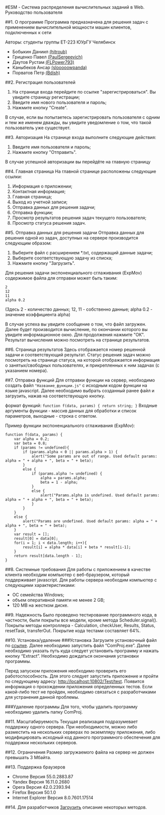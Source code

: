 #ESM - Система распределения вычислительных заданий в Web. Руководство пользователя

##1. О программе
Программа предназначена для решения задач с применением вычислительной мощности машин клиентов, подключенных к сети

Авторы: студенты группы ЕТ-223 ЮУрГУ Челябинск
- Бобыкин Даниил [(hitroub)](https://github.com/hitroub)
- Гриценко Павел [(PaulSergeevich)](https://github.com/PaulSergeevich)
- Даутов Рустам [(FLPower793)](https://github.com/FLPower793)
- Каныбеков Ансар [(slooooowpanda)](https://github.com/slooooowpanda)
- Порватов Петр [(Bdish)](https://github.com/Bdish)

##2. Регистрация пользователей
1. На странице входа перейдите по ссылке "зарегистрироваться". Вы увидите страницу регистрации; 
2. Введите имя нового пользователя и пароль;
3. Нажмите кнопку "Create".

В случае, если вы попытаетесь зарегистрировать пользователя с одним и тем же именем дважды, вы увидите уведомление о том, что такой пользователь уже существует.


##3. Авторизация
На странице входа выполните следующие действия:

1. Введите имя пользователя и пароль;
2. Нажмите кнопку "Отправить".

В случае успешной авторизации вы перейдёте на главную страницу


##4. Главная страница
На главной странице расположены следующие ссылки:

1. Информация о приложении;
2. Контактная информация;
3. Главная страница;
4. Выход из учетной записи;
5. Отправка данных для решения задачи;
6. Отправка функции;
7. Просмотр результатов решения задач текущего пользователя;
8. Просмотр статуса решения задач.


##5. Отправка данных для решения задачи
Отправка данных для решения одной из задач, доступных на сервере производится следующим образом:

1. Выберите файл с расширением *.txt, содержащий данные задачи;
2. Выберите соответствующую задачу из списка;
3. Нажмите кнопку "Загрузить".

Для решения задачи экспоненциального сглаживания (ExpMov) содержимое файла для отправки может быть таким:
```
2
12
11
alpha 0.2
```
(Здесь 2 - количество данных; 12, 11 - собственно данные; alpha 0.2 - значение коэффициента alpha)

В случае успеха вы увидите сообщение о том, что файл загружен. Далее будет производится вычисление, по окончании которого вы увидите информационное окно. Для продолжения нажмите "ОК". Результат вычисления можно посмотреть на странице результатов.

##6. Страница результатов
Здесь отображается номер решенной задачи и соответствующий результат.
Статус решения задач можно посмотреть на странице статуса, на которой отображается информация о занятых/свободных пользователях, и прикрепленных к ним задачах (с указанием номера).

##7. Отправка функций
Для отправки функции на сервер, необходимо создать файл `"Название_функции.js"` с исходным кодом функции на языке javascript. Далее необходимо выбрать созданный ранее файл и загрузить, нажав на соответствующую кнопку.

формат функций: `function f(data, params) { return string; }` Входные аргументы функции - массив данных для обработки и список параметров, выходные - строка с ответом.

Пример функции экспоненциального сглаживания (ExpMov):

```
function f(data, params) {
    var alpha = 0.2;
    var beta = 0.8;
    if (params != undefined){
        if (params.alpha < 0 || params.alpha > 1) {
            alert("Some params are out of range. Used default params: alpha = " + alpha + ", beta = " + beta);
        }
        else {
            if (params.alpha != undefined) {
                alpha = params.alpha;
                beta = 1 - alpha;
            }
            else {
                alert("Params.alpha is undefined. Used default params: alpha = " + alpha + ", beta = " + beta);
            }
        }
    }
    else {
        alert("Params are undefined. Used default params: alpha = " + alpha + ", beta = " + beta);
    }
	var result = [];
	result[0] = data[0];
	for(i = 1; i < data.length; i++){
		result[i] = alpha * data[i] + beta * result[i-1];
	}
	return result[data.length - 1];
}
```
##8. Системные требования
Для работы с приложением в качестве клиента необходим компьютер с веб-браузером, который поддерживает javascript.
Для работы сервера необходим компьютер с следующими характеристиками:
- ОС семейства Windows;
- объем оперативной памяти не менее 2 GB;
- 120 MB на жестком диске.

##9. Надежность
Было проведено тестирование программного кода, в частности, были покрыты все модели, кроме метода Scheduler.signal(). Покрыты методы контроллера - Calculation, checkUser, Results, Status, resetTask, transferOut. Покрытие кода тестами составляет 64%.

##10. Установка/удаление
###Установка
Загрузите установочный файл по [ссылке](https://drive.google.com/file/d/0B2aX55W-WXGibmczcUxJWTZLVXM/view?usp=sharing). Далее необходимо запустить файл “ComProj.exe”. Далее необходимо указать путь куда следует установить программу и нажать кнопку “Extract”. Необходимо дождаться окончания установки программы.

Перед запуском приложения необходимо проверить его работоспособность. Для этого следует запустить приложение и пройти по следующему адресу: [http://localhost:10802/Test/test](http://localhost:10802/Test/test). Появится информация о прохождении приложения определенных тестов. Если какой-либо тест не пройден, необходимо связаться с разработчиками для устранения данной проблемы.

###Удаление программы
Для того, чтобы удалить программу необходимо удалить папку ComProj.

##11. Масштабируемость
Текущая реализация подразумевает поддержку одного сервера. При необходимости, можно либо разместить на нескольких серверах по экземпляру приложения, либо модифицировать исходный код данного программного обеспечения для поддержки нескольких серверов.  

##12. Ограничения
Размер загружаемого файла на сервер не должен превышать 3 Мбайта.

##13. Поддержка браузеров

- Chrome Версия 55.0.2883.87
- Yandex Версия 16.11.0.2680
- Opera Версия 42.0.2393.94
- Firefox Версия 50.1.0
- Internet Explorer Версия 8.0.7601.17514

##14. Для разработчиков
[Загрузить](https://drive.google.com/file/d/0B2aX55W-WXGiOG5rcnNxdUxzQ28/view?usp=sharing) описание некоторых методов.
